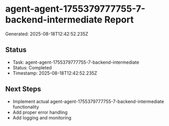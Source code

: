 # agent-agent-1755379777755-7-backend-intermediate Report

Generated: 2025-08-18T12:42:52.235Z

## Status
- Task: agent-agent-1755379777755-7-backend-intermediate
- Status: Completed
- Timestamp: 2025-08-18T12:42:52.235Z

## Next Steps
- Implement actual agent-agent-1755379777755-7-backend-intermediate functionality
- Add proper error handling
- Add logging and monitoring
